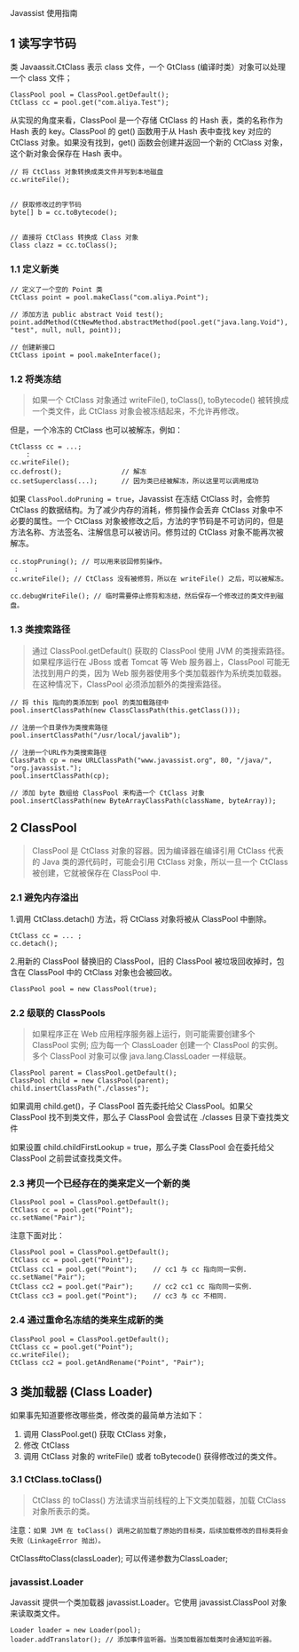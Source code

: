 Javassist 使用指南

## 1 读写字节码

类 Javaassit.CtClass 表示 class 文件，一个 GtClass (编译时类）对象可以处理一个 class 文件；

```
ClassPool pool = ClassPool.getDefault();
CtClass cc = pool.get("com.aliya.Test");
```

从实现的角度来看，ClassPool 是一个存储 CtClass 的 Hash 表，类的名称作为 Hash 表的 key。ClassPool 的 get() 函数用于从 Hash 表中查找 key 对应的 CtClass 对象。如果没有找到，get() 函数会创建并返回一个新的 CtClass 对象，这个新对象会保存在 Hash 表中。


```
// 将 CtClass 对象转换成类文件并写到本地磁盘
cc.writeFile();


// 获取修改过的字节码
byte[] b = cc.toBytecode();


// 直接将 CtClass 转换成 Class 对象
Class clazz = cc.toClass();

```

### 1.1 定义新类

```
// 定义了一个空的 Point 类
CtClass point = pool.makeClass("com.aliya.Point");

// 添加方法 public abstract Void test();
point.addMethod(CtNewMethod.abstractMethod(pool.get("java.lang.Void"), "test", null, null, point));

// 创建新接口
CtClass ipoint = pool.makeInterface();

```

### 1.2 将类冻结

> 如果一个 CtClass 对象通过 writeFile(), toClass(), toBytecode() 被转换成一个类文件，此 CtClass 对象会被冻结起来，不允许再修改。

但是，一个冷冻的 CtClass 也可以被解冻，例如：
```
CtClasss cc = ...;
    :
cc.writeFile();
cc.defrost();               // 解冻
cc.setSuperclass(...);      // 因为类已经被解冻，所以这里可以调用成功
```

如果 `ClassPool.doPruning = true`，Javassist 在冻结 CtClass 时，会修剪 CtClass 的数据结构。为了减少内存的消耗，修剪操作会丢弃 CtClass 对象中不必要的属性。一个 CtClass 对象被修改之后，方法的字节码是不可访问的，但是方法名称、方法签名、注解信息可以被访问。修剪过的 CtClass 对象不能再次被解冻。

```
cc.stopPruning(); // 可以用来驳回修剪操作。
 :
cc.writeFile(); // CtClass 没有被修剪，所以在 writeFile() 之后，可以被解冻。

cc.debugWriteFile(); // 临时需要停止修剪和冻结，然后保存一个修改过的类文件到磁盘。

```

### 1.3 类搜索路径

> 通过 ClassPool.getDefault() 获取的 ClassPool 使用 JVM 的类搜索路径。如果程序运行在 JBoss 或者 Tomcat 等 Web 服务器上，ClassPool 可能无法找到用户的类，因为 Web 服务器使用多个类加载器作为系统类加载器。在这种情况下，ClassPool 必须添加额外的类搜索路径。

```
// 将 this 指向的类添加到 pool 的类加载路径中
pool.insertClassPath(new ClassClassPath(this.getClass()));

// 注册一个目录作为类搜索路径
pool.insertClassPath("/usr/local/javalib");

// 注册一个URL作为类搜索路径
ClassPath cp = new URLClassPath("www.javassist.org", 80, "/java/", "org.javassist.");
pool.insertClassPath(cp);

// 添加 byte 数组给 ClassPool 来构造一个 CtClass 对象
pool.insertClassPath(new ByteArrayClassPath(className, byteArray));

```

## 2 ClassPool

> ClassPool 是 CtClass 对象的容器。因为编译器在编译引用 CtClass 代表的 Java 类的源代码时，可能会引用 CtClass 对象，所以一旦一个 CtClass 被创建，它就被保存在 ClassPool 中.

### 2.1 避免内存溢出

1.调用 CtClass.detach() 方法，将 CtClass 对象将被从 ClassPool 中删除。
```
CtClass cc = ... ;
cc.detach();
```

2.用新的 ClassPool 替换旧的 ClassPool，旧的 ClassPool 被垃圾回收掉时，包含在 ClassPool 中的 CtClass 对象也会被回收。
```
ClassPool pool = new ClassPool(true);
```

### 2.2 级联的 ClassPools
> 如果程序正在 Web 应用程序服务器上运行，则可能需要创建多个 ClassPool 实例; 应为每一个 ClassLoader 创建一个 ClassPool 的实例。多个 ClassPool 对象可以像 java.lang.ClassLoader 一样级联。

```
ClassPool parent = ClassPool.getDefault();
ClassPool child = new ClassPool(parent);
child.insertClassPath("./classes");
```
如果调用 child.get()，子 ClassPool 首先委托给父 ClassPool。如果父 ClassPool 找不到类文件，那么子 ClassPool 会尝试在 ./classes 目录下查找类文件

如果设置 child.childFirstLookup = true，那么子类 ClassPool 会在委托给父 ClassPool 之前尝试查找类文件。

### 2.3 拷贝一个已经存在的类来定义一个新的类
```
ClassPool pool = ClassPool.getDefault();
CtClass cc = pool.get("Point");
cc.setName("Pair");
```

注意下面对比：
```
ClassPool pool = ClassPool.getDefault();
CtClass cc = pool.get("Point");
CtClass cc1 = pool.get("Point");    // cc1 与 cc 指向同一实例.
cc.setName("Pair");
CtClass cc2 = pool.get("Pair");     // cc2 cc1 cc 指向同一实例.
CtClass cc3 = pool.get("Point");    // cc3 与 cc 不相同.
```

### 2.4 通过重命名冻结的类来生成新的类

```
ClassPool pool = ClassPool.getDefault();
CtClass cc = pool.get("Point");
cc.writeFile();
CtClass cc2 = pool.getAndRename("Point", "Pair");
```

## 3 类加载器 (Class Loader)

如果事先知道要修改哪些类，修改类的最简单方法如下：

1. 调用 ClassPool.get() 获取 CtClass 对象，
2. 修改 CtClass
3. 调用 CtClass 对象的 writeFile() 或者 toBytecode() 获得修改过的类文件。

### 3.1 CtClass.toClass()

> CtClass 的 toClass() 方法请求当前线程的上下文类加载器，加载 CtClass 对象所表示的类。

注意：`如果 JVM 在 toClass() 调用之前加载了原始的目标类，后续加载修改的目标类将会失败（LinkageError 抛出）。`

CtClass#toClass(classLoader); 可以传递参数为ClassLoader;

### javassist.Loader
Javassit 提供一个类加载器 javassist.Loader。它使用 javassist.ClassPool 对象来读取类文件。

```
Loader loader = new Loader(pool);
loader.addTranslator(); // 添加事件监听器。当类加载器加载类时会通知监听器。
```
